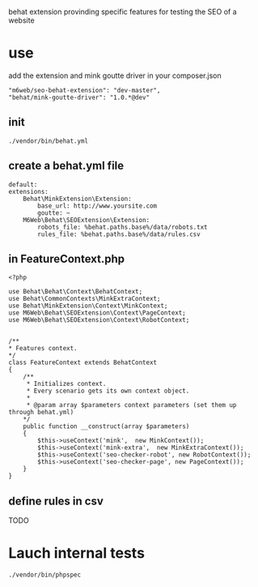 behat extension provinding specific features for testing the SEO of a website

# use

add the extension and mink goutte driver in your composer.json

    "m6web/seo-behat-extension": "dev-master",
    "behat/mink-goutte-driver": "1.0.*@dev"

## init

    ./vendor/bin/behat.yml

## create a behat.yml file

    default:
    extensions:
        Behat\MinkExtension\Extension:
            base_url: http://www.yoursite.com
            goutte: ~
        M6Web\Behat\SEOExtension\Extension:
            robots_file: %behat.paths.base%/data/robots.txt
            rules_file: %behat.paths.base%/data/rules.csv

## in FeatureContext.php

    <?php

    use Behat\Behat\Context\BehatContext;
    use Behat\CommonContexts\MinkExtraContext;
    use Behat\MinkExtension\Context\MinkContext;
    use M6Web\Behat\SEOExtension\Context\PageContext;
    use M6Web\Behat\SEOExtension\Context\RobotContext;


    /**
    * Features context.
    */
    class FeatureContext extends BehatContext
    {
        /**
         * Initializes context.
         * Every scenario gets its own context object.
         *
         * @param array $parameters context parameters (set them up through behat.yml)
        */
        public function __construct(array $parameters)
        {
            $this->useContext('mink',  new MinkContext());
            $this->useContext('mink-extra',  new MinkExtraContext());
            $this->useContext('seo-checker-robot', new RobotContext());
            $this->useContext('seo-checker-page', new PageContext());
        }
    }

## define rules in csv

TODO

# Lauch internal tests

    ./vendor/bin/phpspec